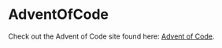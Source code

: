 # AdventOfCode

Check out the Advent of Code site found here: [Advent of Code](https://adventofcode.com/).
